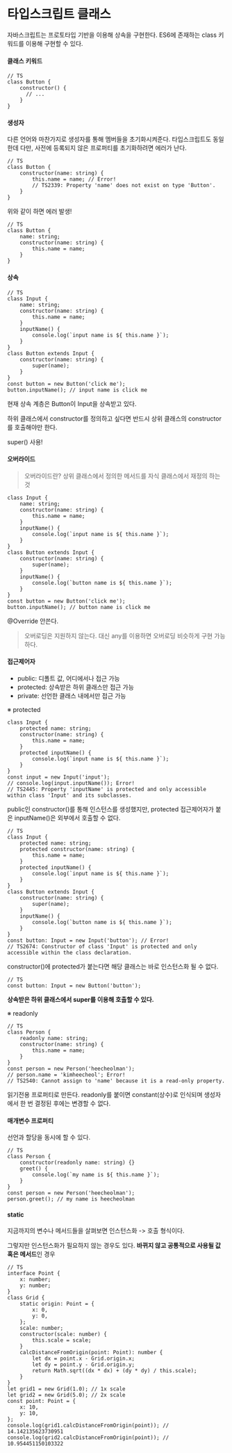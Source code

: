 # 타입스크립트 클래스

자바스크립트는 프로토타입 기반을 이용해 상속을 구현한다. ES6에 존재하는 class 키워드를 이용해 구현할 수 있다.



#### 클래스 키워드

```tsx
// TS
class Button {
    constructor() {
      // ...
    }
}
```



#### 생성자

다른 언어와 마찬가지로 생성자를 통해 멤버들을 초기화시켜준다. 타입스크립트도 동일한데 다만, 사전에 등록되지 않은 프로퍼티를 초기화하려면 에러가 난다.

```tsx
// TS
class Button {
    constructor(name: string) {
        this.name = name; // Error!
        // TS2339: Property 'name' does not exist on type 'Button'.
    }
}
```

위와 같이 하면 에러 발생!



```tsx
// TS
class Button {
    name: string;
    constructor(name: string) {
        this.name = name;
    }
}
```



#### 상속

```tsx
// TS
class Input {
    name: string;
    constructor(name: string) {
        this.name = name;
    }
    inputName() {
        console.log(`input name is ${ this.name }`);
    }
}
class Button extends Input {
    constructor(name: string) {
        super(name);
    }
}
const button = new Button('click me');
button.inputName(); // input name is click me
```

현재 상속 계층은 Button이 Input을 상속받고 있다.



하위 클래스에서 constructor를 정의하고 싶다면 반드시 상위 클래스의 constructor를 호출해야만 한다.

super() 사용!



#### 오버라이드

> 오버라이드란? 상위 클래스에서 정의한 메서드를 자식 클래스에서 재정의 하는 것

```tsx
class Input {
    name: string;
    constructor(name: string) {
        this.name = name;
    }
    inputName() {
        console.log(`input name is ${ this.name }`);
    }
}
class Button extends Input {
    constructor(name: string) {
        super(name);
    }
    inputName() {
        console.log(`button name is ${ this.name }`);
    }
}
const button = new Button('click me');
button.inputName(); // button name is click me
```

@Override 안쓴다.



> 오버로딩은 지원하지 않는다. 대신 any를 이용하면 오버로딩 비슷하게 구현 가능하다.



#### 접근제어자

- public: 디폴트 값, 어디에서나 접근 가능
- protected: 상속받은 하위 클래스만 접근 가능
- private: 선언한 클래스 내에서만 접근 가능



※ protected

```tsx
class Input {
    protected name: string;
    constructor(name: string) {
        this.name = name;
    }
    protected inputName() {
        console.log(`input name is ${ this.name }`);
    }
}
const input = new Input('input');
// console.log(input.inputName()); Error!
// TS2445: Property 'inputName' is protected and only accessible within class 'Input' and its subclasses.
```

public인 constructor()를 통해 인스턴스를 생성했지만, protected 접근제어자가 붙은 inputName()은 외부에서 호출할 수 없다.



```tsx
// TS
class Input {
    protected name: string;
    protected constructor(name: string) {
        this.name = name;
    }
    protected inputName() {
        console.log(`input name is ${ this.name }`);
    }
}
class Button extends Input {
    constructor(name: string) {
        super(name);
    }
    inputName() {
        console.log(`button name is ${ this.name }`);
    }
}
const button: Input = new Input('button'); // Error!
// TS2674: Constructor of class 'Input' is protected and only accessible within the class declaration.
```

constructor()에 protected가 붙는다면 해당 클래스는 바로 인스턴스화 될 수 없다. 



```tsx
// TS
const button: Input = new Button('button');
```

**상속받은 하위 클래스에서 super를 이용해 호출할 수 있다.**



※ readonly

```tsx
// TS
class Person {
    readonly name: string;
    constructor(name: string) {
        this.name = name;
    }
}
const person = new Person('heecheolman');
// person.name = 'kimheecheol'; Error!
// TS2540: Cannot assign to 'name' because it is a read-only property.
```

읽기전용 프로퍼티로 만든다. readonly를 붙이면 constant(상수)로 인식되며 생성자에서 한 번 결정된 후에는 변경할 수 없다.



#### 매개변수 프로퍼티

선언과 할당을 동시에 할 수 있다.

```tsx
// TS
class Person {
    constructor(readonly name: string) {}
    greet() {
        console.log(`my name is ${ this.name }`);
    }
}
const person = new Person('heecheolman');
person.greet(); // my name is heecheolman
```



#### static

지금까지의 변수나 메서드들을 살펴보면 인스턴스화 -> 호출 형식이다.



그렇지만 인스턴스화가 필요하지 않는 경우도 있다. **바뀌지 않고 공통적으로 사용될 값 혹은 메서드**인 경우

```tsx
// TS
interface Point {
    x: number;
    y: number;
}
class Grid {
    static origin: Point = {
        x: 0,
        y: 0,
    };
    scale: number;
    constructor(scale: number) {
        this.scale = scale;
    }
    calcDistanceFromOrigin(point: Point): number {
        let dx = point.x - Grid.origin.x;
        let dy = point.y - Grid.origin.y;
        return Math.sqrt((dx * dx) + (dy * dy) / this.scale);
    }
}
let grid1 = new Grid(1.0); // 1x scale
let grid2 = new Grid(5.0); // 2x scale
const point: Point = {
    x: 10,
    y: 10,
};
console.log(grid1.calcDistanceFromOrigin(point)); // 14.142135623730951
console.log(grid2.calcDistanceFromOrigin(point)); // 10.954451150103322
```

